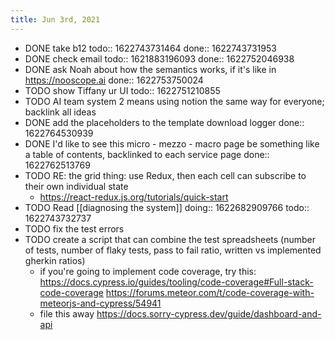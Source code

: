 ```yaml
---
title: Jun 3rd, 2021
---
```


- DONE take b12
  todo:: 1622743731464
  done:: 1622743731953
- DONE check email
  todo:: 1621883196093
  done:: 1622752046938
- DONE ask Noah about how the semantics works, if it's like in https://nooscope.ai
  done:: 1622753750024
- TODO show Tiffany ur UI
  todo:: 1622751210855
- TODO AI team system 2 means using notion the same way for everyone; backlink all ideas
- DONE add the placeholders to the template download logger
  done:: 1622764530939
- DONE I'd like to see this micro - mezzo - macro page be something like a table of contents, backlinked to each service page
  done:: 1622762513769
- TODO RE: the grid thing: use Redux, then each cell can subscribe to their own individual state
	- https://react-redux.js.org/tutorials/quick-start
- TODO Read [[diagnosing the system]]
  doing:: 1622682909766
  todo:: 1622743732737
- TODO fix the test errors
- TODO create a script that can combine the test spreadsheets (number of tests, number of flaky tests, pass to fail ratio, written vs implemented gherkin ratios)
	- if you're going to implement code coverage, try this:
	  https://docs.cypress.io/guides/tooling/code-coverage#Full-stack-code-coverage
	  https://forums.meteor.com/t/code-coverage-with-meteorjs-and-cypress/54941
	- file this away
	  https://docs.sorry-cypress.dev/guide/dashboard-and-api